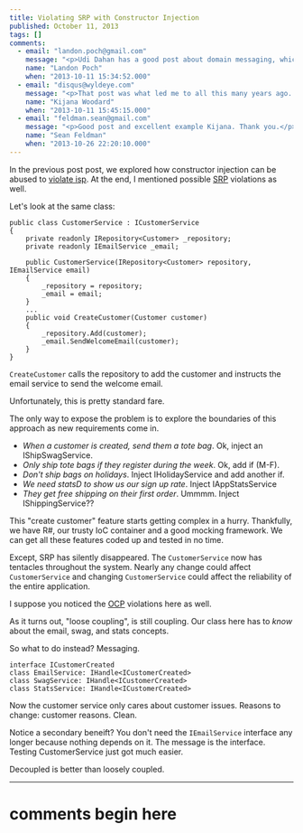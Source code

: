 ```yaml
---
title: Violating SRP with Constructor Injection
published: October 11, 2013
tags: []
comments:
  - email: "landon.poch@gmail.com"
    message: "<p>Udi Dahan has a good post about domain messaging, which is very different than the enterprise messaging and integration that most people think of when they hear the term \"messaging.\"   <a href=\"http://udidahan.com/2009/06/14/domain-events-salvation/\" rel=\"nofollow\">https://www.udidahan.com/2009/0...</a>.  There are some other niceties that could be added to Udi's example but he's provided enough to make his point.</p><p>Domain messaging is lightweight and specific to the internals of the application only.  It's also noteworthy that this message bus isn't necessarily being injected into everything (static) because you often want to raise a domain event from inside an aggregate root or entity.  Injecting dependencies into those is generally a bad idea.  Handlers usually don't run on a separate thread either so you can keep control over when you need to spin off a new thread or when you don't need that added complexity.</p><p>I've also found that domain messaging helps keep your infrastructure related code decoupled from your aggregates/entites so that your domain layer is more pure.</p>"
    name: "Landon Poch"
    when: "2013-10-11 15:34:52.000"
  - email: "disqus@wyldeye.com"
    message: "<p>That post was what led me to all this many years ago. I read it and immediately thought \"this is what I've been looking for, but couldn't express\".</p><p>If we keep thinking about that static bus, it gets a bit interesting and scary.</p><p>We bristle because it's a \"hidden dependency\". Udi shows how to test it [though you need to be careful on test startup/shutdown to cleanup and ensure configuration].</p><p>My counter argument is that I want messaging to \"just be there\" as part of the way things work.</p><p>Yesterday I went trolling around some sites looking for actors in Erlang, akka, etc. Then I stumbled on this: <a href=\"https://fsharpforfunandprofit.com/posts/concurrency-actor-model/\" rel=\"nofollow\">https://fsharpforfunandprofit.c...</a>.</p><p>Ummmm. I'm starting to see my problem, but I don't want to say it out loud.</p>"
    name: "Kijana Woodard"
    when: "2013-10-11 15:45:15.000"
  - email: "feldman.sean@gmail.com"
    message: "<p>Good post and excellent example Kijana. Thank you.</p>"
    name: "Sean Feldman"
    when: "2013-10-26 22:20:10.000"
---
```


In the previous post post, we explored how constructor injection can be abused to [violate isp][violating isp]. At the end, I mentioned possible [SRP] violations as well.

Let's look at the same class:

    public class CustomerService : ICustomerService
    {
        private readonly IRepository<Customer> _repository;
        private readonly IEmailService _email;

        public CustomerService(IRepository<Customer> repository, IEmailService email)
        {
            _repository = repository;
            _email = email;
        }
        ...
        public void CreateCustomer(Customer customer)
        {
            _repository.Add(customer);
            _email.SendWelcomeEmail(customer);
        }
    }

`CreateCustomer` calls the repository to add the customer and instructs the email service to send the welcome email.

Unfortunately, this is pretty standard fare.

The only way to expose the problem is to explore the boundaries of this approach as new requirements come in.

+ *When a customer is created, send them a tote bag*.  Ok, inject an IShipSwagService.
+ *Only ship tote bags if they register during the week*. Ok, add if (M-F).
+ *Don't ship bags on holidays*. Inject IHolidayService and add another if.
+ *We need statsD to show us our sign up rate*. Inject IAppStatsService
+ *They get free shipping on their first order*. Ummmm. Inject IShippingService??

This "create customer" feature starts getting complex in a hurry. Thankfully, we have R#, our trusty IoC container and a good mocking framework. We can get all these features coded up and tested in no time.

Except, SRP has silently disappeared. The `CustomerService` now has tentacles throughout the system. Nearly any change could affect `CustomerService` and changing `CustomerService` could affect the reliability of the entire application.

I suppose you noticed the [OCP] violations here as well.

As it turns out, "loose coupling", is still coupling. Our class here has to _know_ about the email, swag, and stats concepts.

So what to do instead? Messaging.

    interface ICustomerCreated
    class EmailService: IHandle<ICustomerCreated>
    class SwagService: IHandle<ICustomerCreated>
    class StatsService: IHandle<ICustomerCreated>

Now the customer service only cares about customer issues. Reasons to change: customer reasons. Clean.

Notice a secondary beneift? You don't need the `IEmailService` interface any longer because nothing depends on it. The message is the interface. Testing CustomerService just got much easier.

Decoupled is better than loosely coupled.

[violating isp]: /violating-isp-with-constructor-injection
[srp]: https://en.wikipedia.org/wiki/Single_responsibility_principle
[ocp]: https://en.wikipedia.org/wiki/Open/closed_principle

---
# comments begin here